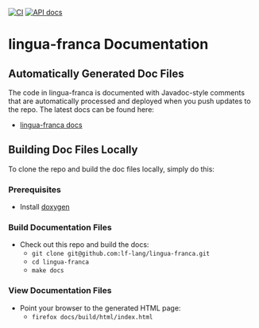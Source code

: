 [![CI](https://github.com/lf-lang/lingua-franca/actions/workflows/ci.yml/badge.svg)](https://github.com/lf-lang/lingua-franca/actions/workflows/ci.yml)
[![API docs](https://github.com/lf-lang/lingua-franca/actions/workflows/api-docs.yml/badge.svg)](https://github.com/lf-lang/lingua-franca/actions/workflows/api-docs.yml)

# lingua-franca Documentation

## Automatically Generated Doc Files

The code in lingua-franca is documented with Javadoc-style comments that are automatically processed and deployed when you push updates to the repo.  The latest docs can be found here:

- [lingua-franca docs](https://www.lf-lang.org/lingua-franca/)

## Building Doc Files Locally

To clone the repo and build the doc files locally, simply do this:

### Prerequisites

- Install [doxygen](https://www.doxygen.nl)

### Build Documentation Files

- Check out this repo and build the docs:
  - `git clone git@github.com:lf-lang/lingua-franca.git`
  - `cd lingua-franca`
  - `make docs`

### View Documentation Files

- Point your browser to the generated HTML page:
  - `firefox docs/build/html/index.html`

